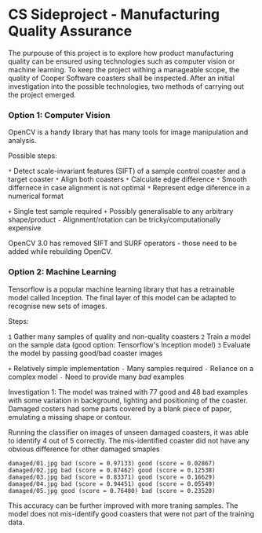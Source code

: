 # CS Sideproject - Manufacturing Quality Assurance

The purpouse of this project is to explore how product manufacturing quality can be ensured using technologies such as computer vision or machine learning. To keep the project withing a manageable scope, the quality of Cooper Software coasters shall be inspected. After an initial investigation into the possible technologies, two methods of carrying out the project emerged.

### Option 1: Computer Vision

OpenCV is a handy library that has many tools for image manipulation and analysis.

Possible steps:

`*` Detect scale-invariant features (SIFT) of a sample control coaster and a target coaster
`*` Align both coasters
`*` Calculate edge difference
`*` Smooth differnece in case alignment is not optimal
`*` Represent edge diference in a numerical format

`+` Single test sample required
`+` Possibly generalisable to any arbitrary shape/product
`-` Alignment/rotation can be tricky/computationally expensive

OpenCV 3.0 has removed SIFT and SURF operators - those need to be added while rebuilding OpenCV.



### Option 2: Machine Learning

Tensorflow is a popular machine learning library that has a retrainable model called Inception. The final layer of this model can be adapted to recognise new sets of images.

Steps:

`1` Gather many samples of quality and non-quality coasters
`2` Train a model on the sample data (good option: Tensorflow's Inception model)
`3` Evaluate the model by passing good/bad coaster images

`+` Relatively simple implementation
`-` Many samples required
`-` Reliance on a complex model
`-` Need to provide many *bad* examples

Investigation 1:
The model was trained with 77 good and 48 bad examples with some variation in background, lighting and positioning of the coaster. Damaged costers had some parts covered by a blank piece of paper, emulating a missing shape or contour.

Running the classifier on images of unseen damaged coasters, it was able to identify 4 out of 5 correctly. The mis-identified coaster did not have any obvious difference for other damaged smaples

```
damaged/01.jpg bad (score = 0.97133) good (score = 0.02867)
damaged/02.jpg bad (score = 0.87462) good (score = 0.12538)
damaged/03.jpg bad (score = 0.83371) good (score = 0.16629)
damaged/04.jpg bad (score = 0.94451) good (score = 0.05549)
damaged/05.jpg good (score = 0.76480) bad (score = 0.23520)

```

This accuracy can be further improved with more traning samples. The model does not mis-identify good coasters that were not part of the training data.
